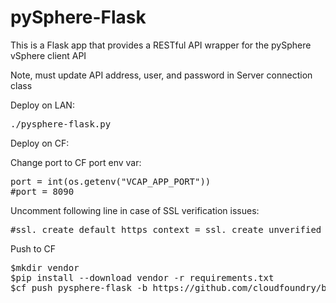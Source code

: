 # pySphere-Flask


This is a Flask app that provides a RESTful API wrapper for the pySphere vSphere client API

Note, must update API address, user, and password in Server connection class

Deploy on LAN:
<pre>./pysphere-flask.py</pre>

Deploy on CF:

Change port to CF port env var:
<pre>port = int(os.getenv("VCAP_APP_PORT"))
#port = 8090
</pre>

Uncomment following line in case of SSL verification issues:
<pre>
#ssl._create_default_https_context = ssl._create_unverified_context
</pre>

Push to CF
<pre>
$mkdir vendor
$pip install --download vendor -r requirements.txt
$cf push pysphere-flask -b https://github.com/cloudfoundry/buildpack-python.git
</pre>

